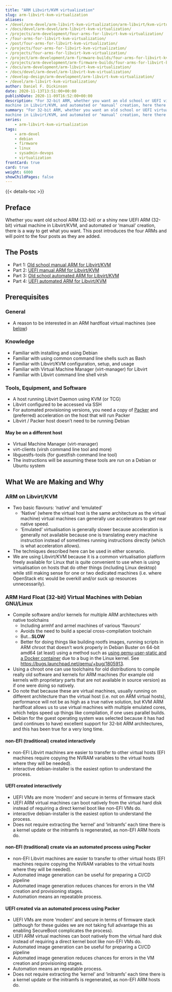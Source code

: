 ```yaml
---
title: "ARM Libvirt/KVM virtualization"
slug: arm-libvirt-kvm-virtualization
aliases:
- /devel/arm-devel/arm-libvirt-kvm-virtualization/arm-libvirt/kvm-virtualization/
- /docs/devel/arm-devel/arm-libvirt-kvm-virtualization/
- /projects/arm-development/four-arms-for-libvirt-kvm-virtualization/
- /four-arms-for-libvirt-kvm-virtualization/
- /post/four-arms-for-libvirt-kvm-virtualization/
- /projects/four-arms-for-libvirt-kvm-virtualization/
- /projects/four-arms-for-libvirt-kvm-virtualization/
- /project/arm-development/arm-firmware-builds/four-arms-for-libvirt-kvm-virtualization/
- /projects/arm-development/arm-firmware-builds/four-arms-for-libvirt-kvm-virtualization/
- /docs/arm-development/arm-libvirt-kvm-virtualization/
- /docs/devel/arm-devel/arm-libvirt-kvm-virtualization/
- /develop-design/arm-development/arm-libvirt-kvm-virtualization/
- /devel/arm-libvirt-kvm-virtualization/
author: Daniel F. Dickinson
date: 2020-11-13T13:51:00+00:00
publishDate: 2020-11-09T16:52:00+00:00
description: "For 32-bit ARM, whether you want an old school or UEFI virtual
machine in Libvirt/KVM, and automated or ‘manual’ creation, here there are docs."
summary: "For 32-bit ARM, whether you want an old school or UEFI virtual
machine in Libvirt/KVM, and automated or ‘manual’ creation, here there are docs."
series:
    - arm-libvirt-kvm-virtualization
tags:
    - arm-devel
    - debian
    - firmware
    - linux
    - sysadmin-devops
    - virtualization
frontCard: true
card: true
weight: 6000
showChildPages: false
---
```


{{< details-toc >}}

## Preface

Whether you want old school ARM (32-bit) or a shiny new UEFI ARM (32-bit) virtual
machine in Libvirt/KVM, and automated or ‘manual’ creation, there is a way to
get what you want. This post introduces the four ARMs and will point to the
four posts as they are added.

## The Posts

* Part 1: [Old school manual ARM for Libvirt/KVM](2020-11-09-old-school-manual-arm-for-libvirt-kvm.md)
* Part 2: [UEFI manual ARM for Libvirt/KVM](2020-11-10-uefi-manual-arm-for-libvirt-kvm.md)
* Part 3: [Old school automated ARM for Libvirt/KVM](old-school-automated-arm-for-libvirt/_index.md)
* Part 4: [UEFI automated ARM for Libvirt/KVM](uefi-automated-arm/_index.md)

## Prerequisites

### General

* A reason to be interested in an ARM hardfloat virtual machines (see [below](#arm-hard-float-32-bit-virtual-machines-with-debian-gnulinux))

### Knowledge

* Familiar with installing and using Debian
* Familiar with using common command line shells such as Bash
* Familiar with Libvirt/KVM configuration, setup, and usage
* Familiar with Virtual Machine Manager (virt-manager) for Libvirt
* Familiar with Libvirt command line shell virsh

### Tools, Equipment, and Software

* A host running Libvirt Daemon using KVM (or TCG)
* Libvirt configured to be accessed via SSH
* For automated provisioning versions, you need a copy of [Packer](https://www.packer.io/) and
(preferred) acceleration on the host that will run Packer
* Libvirt / Packer host doesn’t need to be running Debian

#### May be on a different host

* Virtual Machine Manager (virt-manager)
* virt-clients (virsh command line tool and more)
* libguestfs-tools (for guestfish command line tool)
* The instructions will be assuming these tools are run on a Debian or Ubuntu system

## What We are Making and Why

### ARM on Libvirt/KVM

* Two basic flavours: ‘native’ and ‘emulated’
  * ‘Native’ (where the virtual host is the same architecture as the virtual machine)
 virtual machines can generally use accelerators to get near native speed.
  * ‘Emulated’ virtualisation is generally slower because acceleration is generally
 not available because one is translating every machine instruction instead of
 sometimes running instructions directly (which is what acceleration allows).
* The techniques described here can be used in either scenario.
* We are using Libvirt/KVM because it is a common virtualisation platform freely available
for Linux that is quite convenient to use when is using virtualisation on hosts that
do other things (including Linux desktop) while still making sense for one or two
dedicated machines (i.e. where OpenStack etc would be overkill and/or suck up resources
unnecessarily).

### ARM Hard Float (32-bit) Virtual Machines with Debian GNU/Linux

* Compile software and/or kernels for multiple ARM architectures with native toolchains
  * Including armhf and armel machines of various ‘flavours’
  * Avoids the need to build a special cross-compilation toolchain
  * But…**SLOW**
  * Better for doing things like building rootfs images, running scripts in ARM chroot that doesn’t work properly in Debian Buster on 64-bit amd64 (at least) using a method such as [using qemu-user-static and a Docker container](../2019-11-25-building-old-software-on-armel-on-linux-x64-amd64) due to a bug in the Linux kernel. See <https://bugs.launchpad.net/qemu/+bug/1805913>.
* Using a chroot one can use toolchains for old distributions to compile really old software and kernels for ARM machines (for example old kernels with proprietary parts that are not available in source version) as if one were doing so natively.
* Do note that because these are virtual machines, usually running on different architecture than the virtual host (i.e. not on ARM virtual hosts), performance will not be as high as a true native solution, but KVM ARM hardfloat allows us to use virtual machines with multiple emulated cores, which helps speed up things like compilation, if one uses parallel builds.
* Debian for the guest operating system was selected because it has had (and continues to have) excellent support for 32-bit ARM architectures, and this has been true for a very long time.

#### non-EFI (traditional) created interactively

* non-EFI Libvirt machines are easier to transfer to other virtual hosts (EFI
machines require copying the NVRAM variables to the virtual hosts where they
will be needed).
* interactive debian-installer is the easiest option to understand the process.

#### UEFI created interactively

* UEFI VMs are more ‘modern’ and secure in terms of firmware stack
* UEFI ARM virtual machines can boot natively from the virtual hard disk instead
of requiring a direct kernel boot like non-EFI VMs do.
* interactive debian-installer is the easiest option to understand the process.
* Does not require extracting the ‘kernel’ and ‘initramfs’ each time there is a
kernel update or the initramfs is regenerated, as non-EFI ARM hosts do.

#### non-EFI (traditional) create via an automated process using Packer

* non-EFI Libvirt machines are easier to transfer to other virtual hosts (EFI
machines require copying the NVRAM variables to the virtual hosts where they
will be needed).
* Automated image generation can be useful for preparing a CI/CD pipeline
* Automated image generation reduces chances for errors in the VM creation and
provisioning stages.
* Automation means an repeatable process.

#### UEFI created via an automated process using Packer

* UEFI VMs are more ‘modern’ and secure in terms of firmware stack (although for
these guides we are not taking full advantage this as enabling SecureBoot
complicates the process).
* UEFI ARM virtual machines can boot natively from the virtual hard disk instead
of requiring a direct kernel boot like non-EFI VMs do.
* Automated image generation can be useful for preparing a CI/CD pipeline
* Automated image generation reduces chances for errors in the VM creation and
provisioning stages.
* Automation means an repeatable process.
* Does not require extracting the ‘kernel’ and ‘initramfs’ each time there is a
kernel update or the initramfs is regenerated, as non-EFI ARM hosts do.
